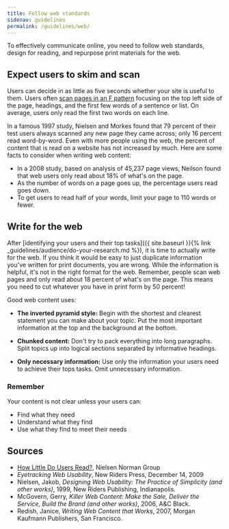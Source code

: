 ```yaml
---
title: Follow web standards
sidenav: guidelines
permalink: /guidelines/web/
---
```


To effectively communicate online, you need to follow web standards, design for reading, and repurpose print materials for the web.

## Expect users to skim and scan

Users can decide in as little as five seconds whether your site is useful to them. Users often [scan pages in an F pattern](https://www.nngroup.com/articles/f-shaped-pattern-reading-web-content/) focusing on the top left side of the page, headings, and the first few words of a sentence or list. On average, users only read the first two words on each line.

In a famous 1997 study, Nielsen and Morkes found that 79 percent of their test users always scanned any new page they came across; only 16 percent read word-by-word. Even with more people using the web, the percent of content that is read on a website has not increased by much. Here are some facts to consider when writing web content:

- In a 2008 study, based on analysis of 45,237 page views, Neilson found that web users only read about 18% of what's on the page.
- As the number of words on a page goes up, the percentage users read goes down.
- To get users to read half of your words, limit your page to 110 words or fewer.

## Write for the web

After [identifying your users and their top tasks]({{ site.baseurl }}{% link _guidelines/audience/do-your-research.md %}), it is time to actually write for the web. If you think it would be easy to just duplicate information you've written for print documents, you are wrong. While the information is helpful, it's not in the right format for the web. Remember, people scan web pages and only read about 18 percent of what's on the page. This means you need to cut whatever you have in print form by 50 percent!

Good web content uses:

- **The inverted pyramid style:** Begin with the shortest and clearest statement you can make about your topic. Put the most important information at the top and the background at the bottom.

- **Chunked content:** Don't try to pack everything into long paragraphs. Split topics up into logical sections separated by informative headings.

- **Only necessary information:** Use only the information your users need to achieve their tops tasks. Omit unnecessary information.

### Remember

Your content is not clear unless your users can:

- Find what they need
- Understand what they find
- Use what they find to meet their needs

## Sources

- [How Little Do Users Read?](https://www.nngroup.com/articles/how-little-do-users-read/), Nielsen Norman Group
- _Eyetracking Web Usability_, New Riders Press, December 14, 2009
- Nielsen, Jakob, _Designing Web Usability: The Practice of Simplicity (and other works)_, 1999, New Riders Publishing, Indianapolis.
- McGovern, Gerry, _Killer Web Content: Make the Sale, Deliver the Service, Build the Brand (and other works)_, 2006, A&C Black.
- Redish, Janice, _Writing Web Content that Works_, 2007, Morgan Kaufmann Publishers, San Francisco.
